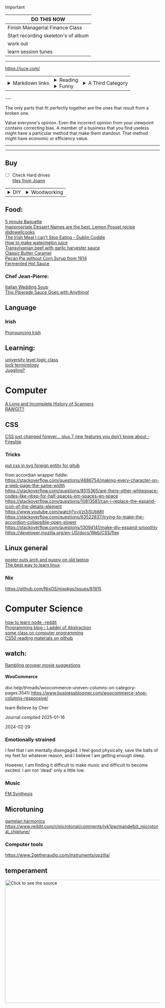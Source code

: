 > [!important]
>|**DO THIS NOW**  |
>|---|
>|      Finish Managerial Finance Class      |
>|      Start recording skeleton's of album      |
>|      work out      |
>|      learn session tunes      |
---
  
https://juce.com/  
  
<table><tr><td>
 
<details><summary>Markdown links</summary>
	
[Markdown Cheat sheet](/test/md_cheat_sheet.md)  
https://www.markdownguide.org/  
https://quartz.jzhao.xyz/  
https://www.reddit.com/r/ObsidianMD/comments/16e5jek/best_way_to_selfhost_obsidian_publish/  
https://kinsta.com/blog/static-site-generator/  
https://minimal.guide/home  
https://www.mkdocs.org/  
https://dillinger.io/  
https://dev.to/humberd/building-a-blog-part-1-framework-reasearch-1l2o  
https://dev.to/jordanfinners/creating-a-collapsible-section-with-nothing-but-html-4ip9  
</details>  
</td>
<td>
<details><summary>Reading</summary>  

[Tekkon Kinkreet](https://fto.to/chapter/119858)  
[Structures of mitochondrial oxidative phosphorylation supercomplexes and mechanisms for their stabilisation - ScienceDirect #3](https://www.sciencedirect.com/science/article/pii/S0005272813001746)  
https://www.ox.ac.uk/students/academic/guidance/skills/ai-study  
https://www.sciencedirect.com/science/article/pii/S0099133323000599?via%3Dihub  
https://papers.ssrn.com/sol3/papers.cfm?abstract_id=4391243  
[Ways to use AI in learning environment](https://www.oneusefulthing.org/p/assigning-ai-seven-ways-of-using)  
[folk music daily](https://singout.org/category/sorm/)  
[book on slavery in africa?](https://archive.org/details/wesleyanjuvenil07socigoog/page/n12/mode/2up)  
[cocolate definitions](https://www.global-organics.com/post.php?s=2019-11-22-chocolate-and-cocoa-terms-defined)  
[Sleeping Beauty](https://www.pacifica.edu/wp-content/uploads/2018/08/Vol.2-Archetypal-interpretation-of-sleeping-beauty.pdf)  
EDITH BLIGHTON  
The Perks of Being a Wallflower  
[Lucien A True Story (2nd century greek science fiction satire )](https://www.gutenberg.org/files/45858/45858-h/45858-h.htm)  

</details>
<details><summary>Funny</summary>
	
[Funny raspberry pi catastrophe](https://www.techradar.com/pro/i-thought-a-raspberry-pi-nas-was-a-good-idea-heres-why-im-wrong)  
[rollingstone christian teen jihad - aquire the fire and ron luce](https://www.rollingstone.com/culture/culture-features/teenage-holy-war-videos-of-ron-luce-and-evangelical-jihad-231696/)  

</details>	
</td>
<td>
<details><summary>A Third Category</summary>
Here's some stuff  
</details>
 
</td>
</tr></table>
---


The only parts that fit perfectly together are the ones that result from a broken one.  
  
Value everyone's opinion.  Even the incorrect opinion from your viewpoint contains correcting bias.  A member of a business that you find useless might have a particular method that make them standout.  That method might have economic or efficiency value.  

---  

---  
## Buy
- [ ] Check Hard drives  
[tiles from Joann](https://www.joann.com/p/floorpops-12in-x-12in-kikko-peel-stick-floor-tiles-10ct/16814626.html)  

<table><tr><td>
<details><summary>DIY</summary>

[Making soap from ash](https://farmingmybackyard.com/homemade-soap-from-ashes/)  
[Pack basket instructable](https://www.instructables.com/Pack-Basket/)  
[home laser cutter old reddit](https://www.reddit.com/r/lasercutting/comments/qe8nul/what_is_a_good_home_laser_cutter/)  
[Bench thing for under front window](https://www.etsy.com/listing/499442398/pine-three-cube-benchentertainment?ga_order=most_relevant&ga_search_type=all&ga_view_type=gallery&ga_search_query=minimalist+bench&ref=sc_gallery-1-3&plkey=099ed4f31c838c4f616a11a1a5ce139e6803779e%3A499442398)  

</details>
<td>
<details><summary>Woodworking</summary>
	
[Calculate the sag of a board](https://woodbin.com/calcs/sagulator/)  
</details>
</td>
</td></tr></table>

## Food:
[5 minute Baguette](https://youtu.be/Z-husjZkxHw?si=aH_DzDBim3uZvWC2)  
[Inappropriate Dessert Names are the best. Lemon Posset recipe @dowellcooks](https://youtu.be/lx9s_wIO284?si=dtoy7kTry-c80kdC)  
[The Irish Meal I can't Stop Eating - Dublin Coddle](https://youtu.be/RllUbQQ5feY?si=7zbp1_zUptDiCGe2)  
[How to make watermelon juice](https://40aprons.com/watermelon-water-recipe/comment-page-1/#comments)  
[Transylvanian beef with garlic harvester sauce](https://youtu.be/UY4dOKVf85M?si=gXt_MLCo-vLrXW8N)  
[Classic Butter Caramel](https://youtu.be/USTWdVERhkQ?si=iWFMVRJQIL0S7WSi)  
[Pecan Pie without Corn Syrup from 1914](https://youtu.be/HMrFfPnPrDs?si=_yI6BbtfdwM3RIxx)  
[Fermented Hot Sauce](https://youtu.be/bPrJCfqr5xA?si=9qv3exIQbhXu38ip)  

  
### Chef Jean-Pierre:  
[Italian Wedding Soup](https://youtu.be/q9uEr0xR0ug?si=7yOHnuPL1050xSFj)  
[This Piperade Sauce Goes with Anything!](https://youtu.be/NlUyP5A46g8?si=dbTrA1qukC9MZ72X)  

## Language
### Irish
[Pronouncing Irish](https://daltai.com/marbh-le-tae-agus-marbh-gan-e/) 

## Learning:
[university level logic class](https://www.csm.ornl.gov/~sheldon/ds/)  
[lock terminology](https://www.locksmiths.co.uk/locksmith-terminology-parts-of-locks/)  
[Juggling?](https://www.reddit.com/r/crazysexycool/comments/1bi0ui5/juggling_takes_balls/?utm_source=share&utm_medium=web2x&context=3)  


# Computer

[A Long and Incomplete History of Scanners](https://youtu.be/DlgWsFJScU8?si=pr19KzCLeEduoUXA)  
[RAWGIT?](https://rawgit.com/)  

## CSS

[CSS just changed forever… plus 7 new features you don't know about - Fireship](https://youtu.be/A89FMtIkWKc?si=g31SmyNu75IDDIaa)  

### Tricks
[put css in svg foreign entity for gitub](https://stackoverflow.com/questions/51956361/custom-css-file-for-readme-md-in-a-github-repo)  

from accordian wrapper fiddle:  
https://stackoverflow.com/questions/4686754/making-every-character-on-a-web-page-the-same-width  
https://stackoverflow.com/questions/8515365/are-there-other-whitespace-codes-like-nbsp-for-half-spaces-em-spaces-en-space  
https://stackoverflow.com/questions/10813581/can-i-replace-the-expand-icon-of-the-details-element  
https://www.youtube.com/watch?v=Vzj3jSUbMtI  
https://stackoverflow.com/questions/63522837/trying-to-make-the-accordion-collapsible-open-slower  
https://stackoverflow.com/questions/13094141/make-div-expand-smoothly  
https://developer.mozilla.org/en-US/docs/Web/CSS/flex  


## Linux general
[poster puts arch and puppy on old laptop](https://bbs.archlinux.org/viewtopic.php?id=41622)  
[The best way to learn linux](https://youtu.be/Dg2Lek-xN70?si=74kkBaYLeajygpRh)  


### Nix
https://github.com/NixOS/nixpkgs/issues/81815


# Computer Science
[how to learn node -reddit ](https://www.reddit.com/r/node/comments/uozxa8/how_should_i_start_learning_the_node_js/)  
[Programming blog - Ladder of Abstraction](https://worrydream.com/LadderOfAbstraction/)  
[some class on computer programming](https://github.com/msatul1305/1st-year-study-materials-vssut/tree/master)  
[CS50 reading materials on github](https://github.com/misstong/CS50-Edx/blob/master/programming%20in%20c%20(4th%20edition)%20%20-%20stephen%20g.%20kochan(1).pdf)  


## watch:
[Rambling groyper movie suggestions](https://x.com/RamblingGroyper/status/1745559499534970976?s=20)  

#### WooCommerce  
divi.help/threads/woocommerce-uneven-columns-on-category-pages.3541/
https://www.businessbloomer.com/woocommerce-shop-columns-responsive/

learn Believe by Cher


Journal compiled 2025-01-16



2024-02-29
### Emotionally strained  
I feel that I am mentally disengaged.  I feel good physically, save the balls of my feet for whatever reason, and I believe I am getting enough sleep.  

However, I am finding it difficult to make music and difficult to become excited.  I am not 'dead' only a little low.  

### Music
[FM Synthesis](https://www.perfectcircuit.com/signal/modern-fm-synthesis?srsltid=AfmBOor6D3DZeiK3ZqusmLv3EjsXzYu3XlS7uUxFGY2wSRqkF6ictiEt)  

## Microtuning
[gamelan harmonics](https://music.arts.uci.edu/abauer/148_2018/readings/Intro.gamelan.pdf)  
https://www.reddit.com/r/microtonal/comments/jvk1pw/mandelbit_microtonal_chiptune/  

### Computer tools
https://www.2getheraudio.com/instruments/opzilla/  


## 	temperament



  
  
  
<a href="website/test.svg">
	<picture>
	  <source media="(min-width: 720px)" srcset="website/test.svg">
	  <img src="test.svg" width="800" height="400" alt="Click to see the source">
	</picture>
</a>

